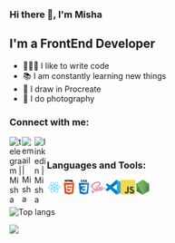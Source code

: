 ### Hi there 👋, I'm Misha

## I'm a FrontEnd Developer

-   👨🏻‍💻 I like to write code
-   📚 I am constantly learning new things
-   🎨 I draw in Procreate
-   📸 I do photography

### Connect with me:

[<img align="left" alt="telegram | Misha" width="22px" src="https://cdn-icons-png.flaticon.com/512/2111/2111646.png" />][telegram]
[<img align="left" alt="email | Misha" width="22px" src="https://cdn-icons-png.flaticon.com/512/726/726623.png" />][email]
[<img align="left" alt="linkedin | Misha" width="22px" src="https://cdn-icons-png.flaticon.com/512/3536/3536505.png" />][linkedin]

<br />

### Languages and Tools:

<img align="left" alt="React" width="26px" src="https://raw.githubusercontent.com/github/explore/80688e429a7d4ef2fca1e82350fe8e3517d3494d/topics/react/react.png" />
<img align="left" alt="HTML5" width="26px" src="https://raw.githubusercontent.com/github/explore/80688e429a7d4ef2fca1e82350fe8e3517d3494d/topics/html/html.png" />
<img align="left" alt="CSS3" width="26px" src="https://raw.githubusercontent.com/github/explore/80688e429a7d4ef2fca1e82350fe8e3517d3494d/topics/css/css.png" />
<img align="left" alt="Sass" width="26px" src="https://raw.githubusercontent.com/github/explore/80688e429a7d4ef2fca1e82350fe8e3517d3494d/topics/sass/sass.png" />
<img align="left" alt="Visual Studio Code" width="26px" src="https://raw.githubusercontent.com/github/explore/80688e429a7d4ef2fca1e82350fe8e3517d3494d/topics/visual-studio-code/visual-studio-code.png" />
<img align="left" alt="JavaScript" width="26px" src="https://raw.githubusercontent.com/github/explore/80688e429a7d4ef2fca1e82350fe8e3517d3494d/topics/javascript/javascript.png" />
<img align="left" alt="Node.js" width="26px" src="https://raw.githubusercontent.com/github/explore/80688e429a7d4ef2fca1e82350fe8e3517d3494d/topics/nodejs/nodejs.png" />

<br />
<br />

![Top langs](https://github-readme-stats.vercel.app/api/top-langs/?username=wrongsky1&langs_count=8&layout=compact)

![](https://komarev.com/ghpvc/?username=wrongsky1)

[telegram]: https://t.me/Razmd
[email]: mailto:i@razlivakhin.ru
[linkedin]: https://www.linkedin.com
